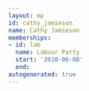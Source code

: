 ```yaml
---
layout: mp
id: cathy_jamieson
name: Cathy Jamieson
memberships:
- id: lab
  name: Labour Party
  start: '2010-06-08'
  end: 
autogenerated: true
---
```

